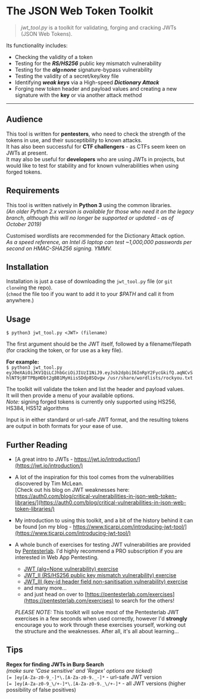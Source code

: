 # The JSON Web Token Toolkit
>*jwt_tool.py* is a toolkit for validating, forging and cracking JWTs (JSON Web Tokens).  


Its functionality includes:
- Checking the validity of a token
- Testing for the ***RS/HS256*** public key mismatch vulnerability
- Testing for the ***alg=none*** signature-bypass vulnerability
- Testing the validity of a secret/key/key file
- Identifying ***weak keys*** via a High-speed ***Dictionary Attack***
- Forging new token header and payload values and creating a new signature with the **key** or via another attack method

---

## Audience
This tool is written for **pentesters**, who need to check the strength of the tokens in use, and their susceptibility to known attacks.  
It has also been successful for **CTF challengers** - as CTFs seem keen on JWTs at present.  
It may also be useful for **developers** who are using JWTs in projects, but would like to test for stability and for known vulnerabilities when using forged tokens.

## Requirements
This tool is written natively in **Python 3** using the common libraries.  
*(An older Python 2.x version is available for those who need it on the legacy branch, although this will no longer be supported or updated - as of October 2019)*

Customised wordlists are recommended for the Dictionary Attack option.  
*As a speed reference, an Intel i5 laptop can test ~1,000,000 passwords per second on HMAC-SHA256 signing. YMMV.*

## Installation
Installation is just a case of downloading the `jwt_tool.py` file (or `git clone`ing the repo).  
(`chmod` the file too if you want to add it to your *$PATH* and call it from anywhere.)

## Usage
`$ python3 jwt_tool.py <JWT> (filename)`  

The first argument should be the JWT itself, followed by a filename/filepath (for cracking the token, or for use as a key file).  

**For example:**  
`$ python3 jwt_tool.py eyJ0eXAiOiJKV1QiLCJhbGciOiJIUzI1NiJ9.eyJsb2dpbiI6InRpY2FycGkifQ.aqNCvShlNT9jBFTPBpHDbt2gBB1MyHiisSDdp8SQvgw /usr/share/wordlists/rockyou.txt`  

The toolkit will validate the token and list the header and payload values.  
It will then provide a menu of your available options.  
*Note:* signing forged tokens is currently only supported using HS256, HS384, HS512 algorithms

Input is in either standard or url-safe JWT format, and the resulting tokens are output in both formats for your ease of use.


## Further Reading
* [A great intro to JWTs - https://jwt.io/introduction/](https://jwt.io/introduction/)

* A lot of the inspiration for this tool comes from the vulnerabilities discovered by Tim McLean.  
[Check out his blog on JWT weaknesses here: https://auth0.com/blog/critical-vulnerabilities-in-json-web-token-libraries/](https://auth0.com/blog/critical-vulnerabilities-in-json-web-token-libraries/)  

* My introduction to using this toolkit, and a bit of the history behind it can be found [on my blog - https://www.ticarpi.com/introducing-jwt-tool/](https://www.ticarpi.com/introducing-jwt-tool/)

* A whole bunch of exercises for testing JWT vulnerabilities are provided by [Pentesterlab](https://www.pentesterlab.com). I'd highly recommend a PRO subscription if you are interested in Web App Pentesting.  
  * [JWT (alg=None vulnerability) exercise](https://pentesterlab.com/exercises/jwt)  
  * [JWT_II (RS/HS256 public key mismatch vulnerability) exercise](https://pentesterlab.com/exercises/jwt_ii)  
  * [JWT_III (key-id header field non-sanitisation vulnerability) exercise](https://pentesterlab.com/exercises/jwt_iii)  
  * and many more...
  * and just head on over to [https://pentesterlab.com/exercises](https://pentesterlab.com/exercises) to search for the others!

  *PLEASE NOTE:* This toolkit will solve most of the Pentesterlab JWT exercises in a few seconds when used correctly, however I'd **strongly** encourage you to work through these exercises yourself, working out the structure and the weaknesses. After all, it's all about learning...

## Tips
**Regex for finding JWTs in Burp Search**  
*(make sure 'Case sensitive' and 'Regex' options are ticked)*  
`[= ]ey[A-Za-z0-9_-]*\.[A-Za-z0-9._-]*` - url-safe JWT version  
`[= ]ey[A-Za-z0-9_\/+-]*\.[A-Za-z0-9._\/+-]*` - all JWT versions (higher possibility of false positives)
